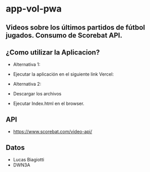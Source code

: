 # app-vol-pwa
## Videos sobre los últimos partidos de fútbol jugados. Consumo de Scorebat API.

## ¿Como utilizar la Aplicacion?
* Alternativa 1:
* Ejecutar la aplicación en el siguiente link Vercel: 

* Alternativa 2:
* Descargar los archivos
* Ejecutar Index.html en el browser.

## API
* https://www.scorebat.com/video-api/

## Datos
* Lucas Biagiotti
* DWN3A